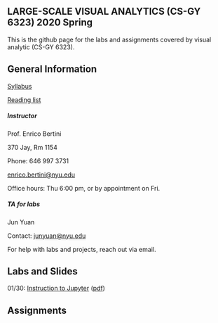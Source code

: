 ## LARGE-SCALE VISUAL ANALYTICS (CS-GY 6323) 2020 Spring

This is the github page for the labs and assignments covered by visual analytic (CS-GY 6323). 

## General Information

[Syllabus](https://docs.google.com/document/d/1iW3myLJUXqfOTKBdMSiO8fIGCb1TxJq1yEj0DgTE44Y/edit?usp=sharing)

[Reading list]()

##### Instructor

Prof. Enrico Bertini

370 Jay, Rm 1154

Phone: 646 997 3731

enrico.bertini@nyu.edu

Office hours: Thu 6:00 pm, or by appointment on Fri.

##### TA for labs

Jun Yuan

Contact: junyuan@nyu.edu

For help with labs and projects, reach out via email.

## Labs and Slides

01/30: [Instruction to Jupyter](https://docs.google.com/presentation/d/1Jqb5S6pQGkReVEJdJLrvOud_iT2w7oveLxHO4RgHduo/edit?usp=sharing) ([pdf](https://github.com/nyuvis/visual_analytics_course/blob/master/labs/lab1_Jupyter/Intro2Jupyter.pdf))

## Assignments

